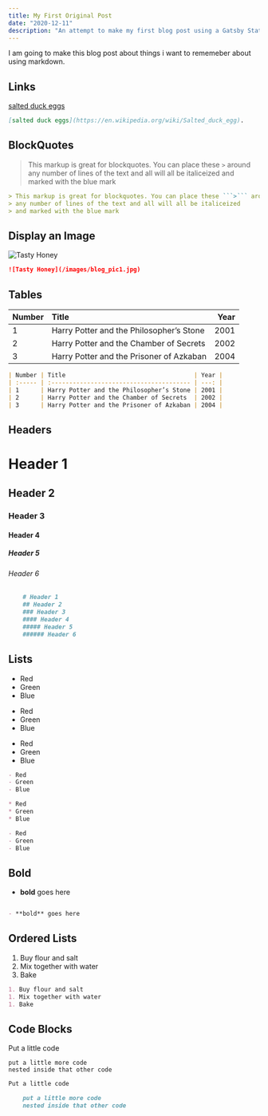 ```yaml
---
title: My First Original Post
date: "2020-12-11"
description: "An attempt to make my first blog post using a Gatsby Statis Site Generator"
---
```


I am going to make this blog post about things i want to rememeber about using markdown. 

## Links

[salted duck eggs](https://en.wikipedia.org/wiki/Salted_duck_egg)

```md
[salted duck eggs](https://en.wikipedia.org/wiki/Salted_duck_egg).
```

## BlockQuotes

> This markup is great for blockquotes. You can place these ```>``` around 
> any number of lines of the text and all will all be italiceized 
> and marked with the blue mark 

```md
> This markup is great for blockquotes. You can place these ```>``` around 
> any number of lines of the text and all will all be italiceized 
> and marked with the blue mark 
```
## Display an Image

![Tasty Honey](/images/blog_pic1.jpg)

```md
![Tasty Honey](/images/blog_pic1.jpg)
```

## Tables

| Number | Title                                    | Year |
| :----- | :--------------------------------------- | ---: |
| 1      | Harry Potter and the Philosopher’s Stone | 2001 |
| 2      | Harry Potter and the Chamber of Secrets  | 2002 |
| 3      | Harry Potter and the Prisoner of Azkaban | 2004 |

```md
| Number | Title                                    | Year |
| :----- | :--------------------------------------- | ---: |
| 1      | Harry Potter and the Philosopher’s Stone | 2001 |
| 2      | Harry Potter and the Chamber of Secrets  | 2002 |
| 3      | Harry Potter and the Prisoner of Azkaban | 2004 |
```

## Headers

   

# Header 1

## Header 2

### Header 3

#### Header 4

##### Header 5

###### Header 6
```md
    # Header 1
    ## Header 2
    ### Header 3
    #### Header 4
    ##### Header 5
    ###### Header 6
```

## Lists

- Red
- Green
- Blue

* Red
* Green
* Blue

- Red
- Green
- Blue

```markdown
- Red
- Green
- Blue

* Red
* Green
* Blue

- Red
- Green
- Blue
```

## Bold

- **bold** goes here

```markdown

- **bold** goes here
```

## Ordered Lists

1. Buy flour and salt
1. Mix together with water
1. Bake


```markdown
1. Buy flour and salt
1. Mix together with water
1. Bake
```


## Code Blocks

Put a little code

    put a little more code
    nested inside that other code


```md
Put a little code

    put a little more code
    nested inside that other code
```    

